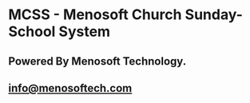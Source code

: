 # MCSS - Menosoft Church Sunday-School System

## Powered By Menosoft Technology.

## info@menosoftech.com

